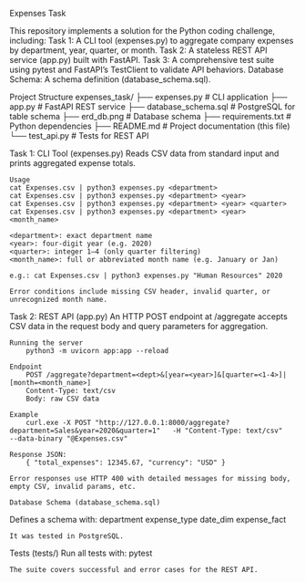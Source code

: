 Expenses Task

This repository implements a solution for the Python coding challenge, including:
    Task 1: A CLI tool (expenses.py) to aggregate company expenses by department, year, quarter, or month.
    Task 2: A stateless REST API service (app.py) built with FastAPI.
    Task 3: A comprehensive test suite using pytest and FastAPI’s TestClient to validate API behaviors.
    Database Schema: A schema definition (database_schema.sql).

Project Structure
    expenses_task/
    ├── expenses.py            # CLI application
    ├── app.py                 # FastAPI REST service
    ├── database_schema.sql    # PostgreSQL for table schema
    ├── erd_db.png             # Database schema
    ├── requirements.txt       # Python dependencies
    ├── README.md              # Project documentation (this file)
    └── test_api.py            # Tests for REST API

Task 1: CLI Tool (expenses.py)
    Reads CSV data from standard input and prints aggregated expense totals.

    Usage
    cat Expenses.csv | python3 expenses.py <department>
    cat Expenses.csv | python3 expenses.py <department> <year>
    cat Expenses.csv | python3 expenses.py <department> <year> <quarter>
    cat Expenses.csv | python3 expenses.py <department> <year> <month_name>
    
    <department>: exact department name
    <year>: four‑digit year (e.g. 2020)
    <quarter>: integer 1–4 (only quarter filtering)
    <month_name>: full or abbreviated month name (e.g. January or Jan)

    e.g.: cat Expenses.csv | python3 expenses.py "Human Resources" 2020

    Error conditions include missing CSV header, invalid quarter, or unrecognized month name.

Task 2: REST API (app.py)
    An HTTP POST endpoint at /aggregate accepts CSV data in the request body and query parameters for aggregation.

    Running the server
        python3 -m uvicorn app:app --reload

    Endpoint
        POST /aggregate?department=<dept>&[year=<year>]&[quarter=<1-4>]|[month=<month_name>]
        Content-Type: text/csv
        Body: raw CSV data

    Example
        curl.exe -X POST "http://127.0.0.1:8000/aggregate?department=Sales&year=2020&quarter=1"   -H "Content-Type: text/csv"   --data-binary "@Expenses.csv"

    Response JSON:
        { "total_expenses": 12345.67, "currency": "USD" }

    Error responses use HTTP 400 with detailed messages for missing body, empty CSV, invalid params, etc.

    Database Schema (database_schema.sql)

Defines a schema with:
    department
    expense_type
    date_dim
    expense_fact

    It was tested in PostgreSQL.


Tests (tests/)
    Run all tests with:
        pytest

    The suite covers successful and error cases for the REST API.
